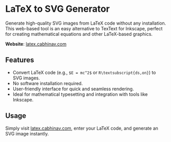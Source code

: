 # LaTeX to SVG Generator

Generate high-quality SVG images from LaTeX code without any installation. This web-based tool is an easy alternative to TexText for Inkscape, perfect for creating mathematical equations and other LaTeX-based graphics.

**Website**: [latex.cabhinav.com](https://latex.cabhinav.com)

## Features
- Convert LaTeX code (e.g., `$E = mc^2$` or `R\textsubscript{ds,on}`) to SVG images.
- No software installation required.
- User-friendly interface for quick and seamless rendering.
- Ideal for mathematical typesetting and integration with tools like Inkscape.

## Usage
Simply visit [latex.cabhinav.com](https://latex.cabhinav.com), enter your LaTeX code, and generate an SVG image instantly.

